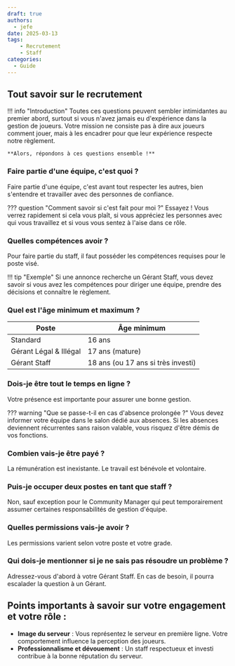```yaml
---
draft: true
authors:
  - jefe
date: 2025-03-13
tags:
    - Recrutement
    - Staff
categories:
  - Guide
---
```



## Tout savoir sur le recrutement

!!! info "Introduction"
    Toutes ces questions peuvent sembler intimidantes au premier abord, surtout si vous n'avez jamais eu d'expérience dans la gestion de joueurs. Votre mission ne consiste pas à dire aux joueurs comment jouer, mais à les encadrer pour que leur expérience respecte notre règlement.

    **Alors, répondons à ces questions ensemble !**

### Faire partie d'une équipe, c'est quoi ?
Faire partie d'une équipe, c'est avant tout respecter les autres, bien s'entendre et travailler avec des personnes de confiance.

??? question "Comment savoir si c'est fait pour moi ?"
    Essayez ! Vous verrez rapidement si cela vous plaît, si vous appréciez les personnes avec qui vous travaillez et si vous vous sentez à l'aise dans ce rôle.

### Quelles compétences avoir ?
Pour faire partie du staff, il faut posséder les compétences requises pour le poste visé.

!!! tip "Exemple"
    Si une annonce recherche un Gérant Staff, vous devez savoir si vous avez les compétences pour diriger une équipe, prendre des décisions et connaître le règlement.

### Quel est l'âge minimum et maximum ?
| Poste             | Âge minimum |
|------------------|--------------|
| Standard        | 16 ans        |
| Gérant Légal & Illégal | 17 ans (mature) |
| Gérant Staff   | 18 ans (ou 17 ans si très investi) |

### Dois-je être tout le temps en ligne ?
Votre présence est importante pour assurer une bonne gestion.

??? warning "Que se passe-t-il en cas d'absence prolongée ?"
    Vous devez informer votre équipe dans le salon dédié aux absences. Si les absences deviennent récurrentes sans raison valable, vous risquez d'être démis de vos fonctions.

### Combien vais-je être payé ?
La rémunération est inexistante. Le travail est bénévole et volontaire.

### Puis-je occuper deux postes en tant que staff ?
Non, sauf exception pour le Community Manager qui peut temporairement assumer certaines responsabilités de gestion d'équipe.

### Quelles permissions vais-je avoir ?
Les permissions varient selon votre poste et votre grade.

### Qui dois-je mentionner si je ne sais pas résoudre un problème ?
Adressez-vous d'abord à votre Gérant Staff. En cas de besoin, il pourra escalader la question à un Gérant.

## Points importants à savoir sur votre engagement et votre rôle :

- **Image du serveur** : Vous représentez le serveur en première ligne. Votre comportement influence la perception des joueurs.
- **Professionnalisme et dévouement** : Un staff respectueux et investi contribue à la bonne réputation du serveur.
